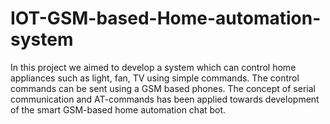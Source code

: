 # IOT-GSM-based-Home-automation-system
In this project we aimed to develop a system which can control home appliances such as light, fan, TV using simple commands. The control 
commands can be sent using a GSM based phones. The concept of serial communication and AT-commands has been applied towards development 
of the smart GSM-based home automation chat bot.
